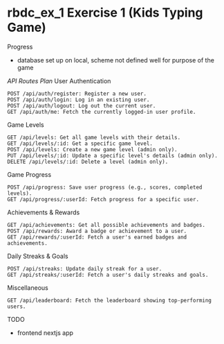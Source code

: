 # rbdc_ex_1 Exercise 1 (Kids Typing Game)

Progress
- database set up on local, scheme not defined well for purpose of the game

*API Routes Plan*
User Authentication

    POST /api/auth/register: Register a new user.
    POST /api/auth/login: Log in an existing user.
    POST /api/auth/logout: Log out the current user.
    GET /api/auth/me: Fetch the currently logged-in user profile.

Game Levels

    GET /api/levels: Get all game levels with their details.
    GET /api/levels/:id: Get a specific game level.
    POST /api/levels: Create a new game level (admin only).
    PUT /api/levels/:id: Update a specific level's details (admin only).
    DELETE /api/levels/:id: Delete a level (admin only).

Game Progress

    POST /api/progress: Save user progress (e.g., scores, completed levels).
    GET /api/progress/:userId: Fetch progress for a specific user.

Achievements & Rewards

    GET /api/achievements: Get all possible achievements and badges.
    POST /api/rewards: Award a badge or achievement to a user.
    GET /api/rewards/:userId: Fetch a user's earned badges and achievements.

Daily Streaks & Goals

    POST /api/streaks: Update daily streak for a user.
    GET /api/streaks/:userId: Fetch a user's daily streaks and goals.

Miscellaneous

    GET /api/leaderboard: Fetch the leaderboard showing top-performing users.


TODO
- frontend nextjs app
